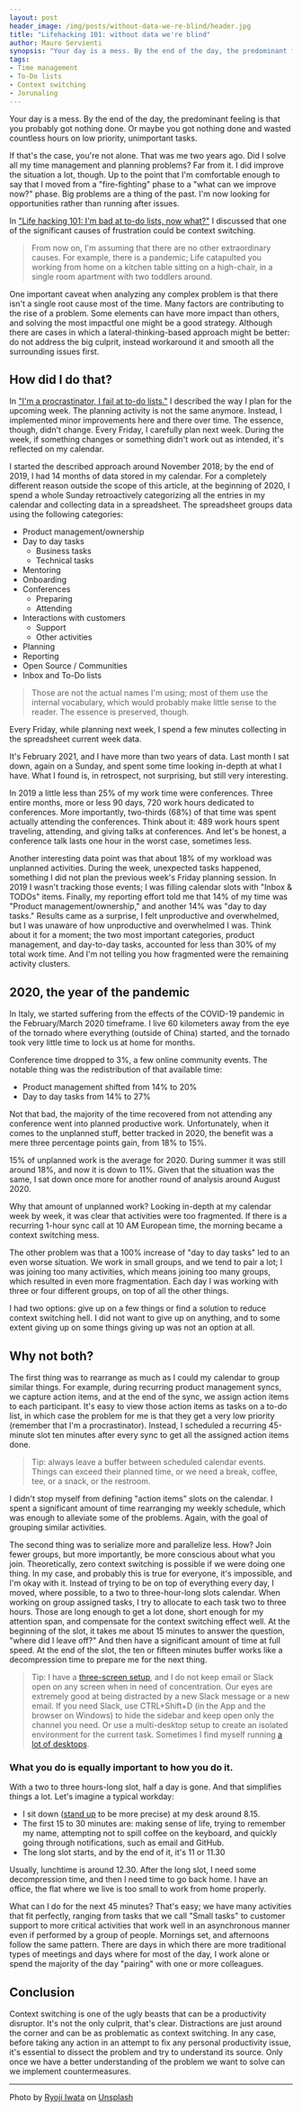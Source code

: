 ```yaml
---
layout: post
header_image: /img/posts/without-data-we-re-blind/header.jpg
title: "Lifehacking 101: without data we're blind"
author: Mauro Servienti
synopsis: "Your day is a mess. By the end of the day, the predominant feeling is that you probably got nothing done. Before trying to address any problem, it's essential to understand which issues we're facing."
tags:
- Time management
- To-Do lists
- Context switching
- Jorunaling
---
```


Your day is a mess. By the end of the day, the predominant feeling is that you probably got nothing done. Or maybe you got nothing done and wasted countless hours on low priority, unimportant tasks.

If that's the case, you're not alone. That was me two years ago. Did I solve all my time management and planning problems? Far from it. I did improve the situation a lot, though. Up to the point that I'm comfortable enough to say that I moved from a "fire-fighting" phase to a "what can we improve now?" phase. Big problems are a thing of the past. I'm now looking for opportunities rather than running after issues.

In ["Life hacking 101: I'm bad at to-do lists, now what?"](https://milestone.topics.it/2021/02/19/bad-at-to-do-lists-now-what.html) I discussed that one of the significant causes of frustration could be context switching. 

> From now on, I'm assuming that there are no other extraordinary causes. For example, there is a pandemic; Life catapulted you working from home on a kitchen table sitting on a high-chair, in a single room apartment with two toddlers around.

One important caveat when analyzing any complex problem is that there isn't a single root cause most of the time. Many factors are contributing to the rise of a problem. Some elements can have more impact than others, and solving the most impactful one might be a good strategy. Although there are cases in which a lateral-thinking-based approach might be better: do not address the big culprit, instead workaround it and smooth all the surrounding issues first.

## How did I do that?

In ["I'm a procrastinator, I fail at to-do lists."](https://milestone.topics.it/2019/01/23/i-m-a-procrastinator-i-fail-at-to-do-lists.html) I described the way I plan for the upcoming week. The planning activity is not the same anymore. Instead, I implemented minor improvements here and there over time. The essence, though, didn't change. Every Friday, I carefully plan next week. During the week, if something changes or something didn't work out as intended, it's reflected on my calendar.

I started the described approach around November 2018; by the end of 2019, I had 14 months of data stored in my calendar. For a completely different reason outside the scope of this article, at the beginning of 2020, I spend a whole Sunday retroactively categorizing all the entries in my calendar and collecting data in a spreadsheet. The spreadsheet groups data using the following categories:

- Product management/ownership
- Day to day tasks
  - Business tasks 
  - Technical tasks 
- Mentoring 
- Onboarding 
- Conferences
  - Preparing
  - Attending
- Interactions with customers
  - Support
  - Other activities
- Planning
- Reporting
- Open Source / Communities 
- Inbox and To-Do lists

> Those are not the actual names I'm using; most of them use the internal vocabulary, which would probably make little sense to the reader. The essence is preserved, though.

Every Friday, while planning next week, I spend a few minutes collecting in the spreadsheet current week data.

It's February 2021, and I have more than two years of data. Last month I sat down, again on a Sunday, and spent some time looking in-depth at what I have. What I found is, in retrospect, not surprising, but still very interesting.

In 2019 a little less than 25% of my work time were conferences. Three entire months, more or less 90 days, 720 work hours dedicated to conferences. More importantly, two-thirds (68%) of that time was spent actually attending the conferences. Think about it: 489 work hours spent traveling, attending, and giving talks at conferences. And let's be honest, a conference talk lasts one hour in the worst case, sometimes less.

Another interesting data point was that about 18% of my workload was unplanned activities. During the week, unexpected tasks happened, something I did not plan the previous week's Friday planning session. In 2019 I wasn't tracking those events; I was filling calendar slots with "Inbox & TODOs" items. Finally, my reporting effort told me that 14% of my time was "Product management/ownership," and another 14% was "day to day tasks."
Results came as a surprise, I felt unproductive and overwhelmed, but I was unaware of how unproductive and overwhelmed I was. Think about it for a moment; the two most important categories, product management, and day-to-day tasks, accounted for less than 30% of my total work time. And I'm not telling you how fragmented were the remaining activity clusters.
 
## 2020, the year of the pandemic

In Italy, we started suffering from the effects of the COVID-19 pandemic in the February/March 2020 timeframe. I live 60 kilometers away from the eye of the tornado where everything (outside of China) started, and the tornado took very little time to lock us at home for months.

Conference time dropped to 3%, a few online community events. The notable thing was the redistribution of that available time:

- Product management shifted from 14% to 20%
- Day to day tasks from 14% to 27%

Not that bad, the majority of the time recovered from not attending any conference went into planned productive work. Unfortunately, when it comes to the unplanned stuff, better tracked in 2020, the benefit was a mere three percentage points gain, from 18% to 15%.

15% of unplanned work is the average for 2020. During summer it was still around 18%, and now it is down to 11%. Given that the situation was the same, I sat down once more for another round of analysis around August 2020.

Why that amount of unplanned work? Looking in-depth at my calendar week by week, it was clear that activities were too fragmented. If there is a recurring 1-hour sync call at 10 AM European time, the morning became a context switching mess.

The other problem was that a 100% increase of "day to day tasks" led to an even worse situation. We work in small groups, and we tend to pair a lot; I was joining too many activities, which means joining too many groups, which resulted in even more fragmentation. Each day I was working with three or four different groups, on top of all the other things.

I had two options: give up on a few things or find a solution to reduce context switching hell. I did not want to give up on anything, and to some extent giving up on some things giving up was not an option at all.

## Why not both?

The first thing was to rearrange as much as I could my calendar to group similar things. For example, during recurring product management syncs, we capture action items, and at the end of the sync, we assign action items to each participant. It's easy to view those action items as tasks on a to-do list, in which case the problem for me is that they get a very low priority (remember that I'm a procrastinator). Instead, I scheduled a recurring 45-minute slot ten minutes after every sync to get all the assigned action items done.

> Tip: always leave a buffer between scheduled calendar events. Things can exceed their planned time, or we need a break, coffee, tee, or a snack, or the restroom.

I didn't stop myself from defining "action items" slots on the calendar. I spent a significant amount of time rearranging my weekly schedule, which was enough to alleviate some of the problems. Again, with the goal of grouping similar activities.

The second thing was to serialize more and parallelize less. How? Join fewer groups, but more importantly, be more conscious about what you join. Theoretically, zero context switching is possible if we were doing one thing. In my case, and probably this is true for everyone, it's impossible, and I'm okay with it. Instead of trying to be on top of everything every day, I moved, where possible, to a two to three-hour-long slots calendar. When working on group assigned tasks, I try to allocate to each task two to three hours. Those are long enough to get a lot done, short enough for my attention span, and compensate for the context switching effect well. At the beginning of the slot, it takes me about 15 minutes to answer the question, "where did I leave off?" And then have a significant amount of time at full speed. At the end of the slot, the ten or fifteen minutes buffer works like a decompression time to prepare me for the next thing. 

> Tip: I have a [three-screen setup](https://twitter.com/mauroservienti/status/1298610873179746304), and I do not keep email or Slack open on any screen when in need of concentration. Our eyes are extremely good at being distracted by a new Slack message or a new email. If you need Slack, use CTRL+Shift+D (in the App and the browser on Windows) to hide the sidebar and keep open only the channel you need. Or use a multi-desktop setup to create an isolated environment for the current task. Sometimes I find myself running [a lot of desktops](https://twitter.com/mauroservienti/status/1303619535593930752).

### What you do is equally important to how you do it.

With a two to three hours-long slot, half a day is gone. And that simplifies things a lot. Let's imagine a typical workday:

- I sit down ([stand up](https://milestone.topics.it/2015/07/01/on-working-standing-up.html) to be more precise) at my desk around 8.15.
- The first 15 to 30 minutes are: making sense of life, trying to remember my name, attempting not to spill coffee on the keyboard, and quickly going through notifications, such as email and GitHub.
- The long slot starts, and by the end of it, it's 11 or 11.30

Usually, lunchtime is around 12.30. After the long slot, I need some decompression time, and then I need time to go back home. I have an office, the flat where we live is too small to work from home properly.

What can I do for the next 45 minutes? That's easy; we have many activities that fit perfectly, ranging from tasks that we call "Small tasks" to customer support to more critical activities that work well in an asynchronous manner even if performed by a group of people. Mornings set, and afternoons follow the same pattern. There are days in which there are more traditional types of meetings and days where for most of the day, I work alone or spend the majority of the day "pairing" with one or more colleagues.

## Conclusion

Context switching is one of the ugly beasts that can be a productivity disruptor. It's not the only culprit, that's clear. Distractions are just around the corner and can be as problematic as context switching. In any case, before taking any action in an attempt to fix any personal productivity issue, it's essential to dissect the problem and try to understand its source. Only once we have a better understanding of the problem we want to solve can we implement countermeasures.

---

<span>Photo by <a href="https://unsplash.com/@ryoji__iwata?utm_source=unsplash&amp;utm_medium=referral&amp;utm_content=creditCopyText">Ryoji Iwata</a> on <a href="https://unsplash.com/s/photos/blind?utm_source=unsplash&amp;utm_medium=referral&amp;utm_content=creditCopyText">Unsplash</a></span>
